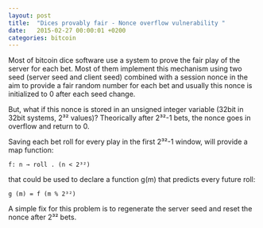 ```yaml
---
layout: post
title:  "Dices provably fair - Nonce overflow vulnerability "
date:   2015-02-27 00:00:01 +0200
categories: bitcoin
---
```

Most of bitcoin dice software use a system to prove the fair play of the server for each bet. Most of them implement this mechanism using two seed (server seed and client seed) combined with a session nonce in the aim to provide a fair random number for each bet and usually this nonce is initialized to 0 after each seed change.

But, what if this nonce is stored in an unsigned integer variable (32bit in 32bit systems, 2³² values)? Theorically after 2³²-1 bets, the nonce goes in overflow and return to 0.

Saving each bet roll for every play in the first 2³²-1 window, will provide a map function:

```f: n → roll . (n < 2³²)```

that could be used to declare a function g(m) that predicts every future roll:

```g (m) = f (m % 2³²)```

A simple fix for this problem is to regenerate the server seed and reset the nonce after 2³² bets.